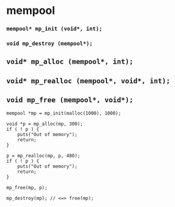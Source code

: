 # mempool  

### `mempool* mp_init (void*, int);`  
### `void mp_destroy (mempool*);`  

## `void* mp_alloc (mempool*, int);`  
## `void* mp_realloc (mempool*, void*, int);`  
## `void mp_free (mempool*, void*);`  

```
mempool *mp = mp_init(malloc(1000), 1000);

void *p = mp_alloc(mp, 300);
if ( ! p ) {
	puts("Out of memory");
	return;
}

p = mp_realloc(mp, p, 480);
if ( ! p ) {
	puts("Out of memory");
	return;
}

mp_free(mp, p);

mp_destroy(mp); // <=> free(mp);
```


